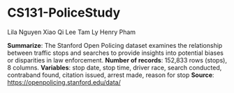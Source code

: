 # CS131-PoliceStudy

Lila Nguyen
Xiao Qi Lee
Tam Ly
Henry Pham

**Summarize**: The Stanford Open Policing dataset examines the relationship between traffic stops and searches to provide insights into potential biases or disparities in law enforcement. 
**Number of records**:  152,833 rows (stops), 8 columns.
**Variables**: stop date, stop time, driver race, search conducted, contraband found, citation issued, arrest made, reason for stop
**Source**: https://openpolicing.stanford.edu/data/
